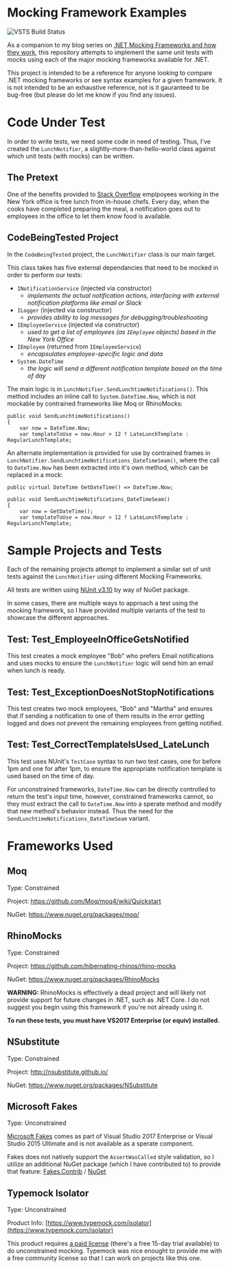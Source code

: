 Mocking Framework Examples
=============

![VSTS Build Status](https://wrightfully.visualstudio.com/_apis/public/build/definitions/bd2bb8c4-df13-47c2-843b-5fc50dd7c314/5/badge)


As a companion to my blog series on [.NET Mocking Frameworks and how they work](https://wrightfully.com/intro-to-net-mocking-frameworks), this repository attempts to implement the same unit tests with mocks using each of the major mocking frameworks available for .NET.

This project is intended to be a reference for anyone looking to compare .NET mocking frameworks or see syntax examples for a given framework.  It is not intended to be an exhaustive reference, not is it gauranteed to be bug-free (but please do let me know if you find any issues).

# Code Under Test

In order to write tests, we need some code in need of testing.  Thus, I've created the `LunchNotifier`, a slightly-more-than-hello-world class against which unit tests (with mocks) can be written.

## The Pretext

One of the benefits provided to [Stack Overflow](https://stackoverflow.com/company/work-here) emplpoyees working in the New York office is free lunch from in-house chefs.  Every day, when the cooks have completed preparing the meal, a notification goes out to employees in the office to let them know food is available.

## CodeBeingTested Project

In the `CodeBeingTested` project, the `LunchNotifier` class is our main target.

This class takes has five external dependancies that need to be mocked in order to perform our tests:
- `INotificationService` (injected via constructor)
  - _implements the actual notification actions, interfacing with external notification platforms like email or Slack_
-  `ILogger` (injected via constructor)
   - _provides ability to log messages for debugging/troubleshooting_
- `IEmployeeService` (injected via constructor)
  - _used to get a list of employees (as `IEmployee` objects) based in the New York Office_
- `IEmployee` (returned from `IEmployeeService`)
  - _encapsulates employee-specific logic and data_
- `System.DateTime`
  - _the logic will send a different notification template based on the time of day_


The main logic is in `LunchNotifier.SendLunchtimeNotifications()`. This method includes an inline call to `System.DateTime.Now`, which is not mockable by contrained frameworks like Moq or RhinoMocks:

 	public void SendLunchtimeNotifications()
    {
		var now = DateTime.Now;
    	var templateToUse = now.Hour > 12 ? LateLunchTemplate : RegularLunchTemplate;

An alternate implementation is provided for use by contrained frames in `LunchNotifier.SendLunchtimeNotifications_DateTimeSeam()`, where the call to `DateTime.Now` has been extracted into it's own method, which can be replaced in a mock:


    public virtual DateTime GetDateTime() => DateTime.Now;

 	public void SendLunchtimeNotifications_DateTimeSeam()
    {
        var now = GetDateTime();
        var templateToUse = now.Hour > 12 ? LateLunchTemplate : RegularLunchTemplate;


# Sample Projects and Tests

Each of the remaining projects attempt to implement a similar set of unit tests against the `LunchNotifier` using different Mocking Frameworks.

All tests are written using [NUnit v3.10](http://nunit.org/) by way of NuGet package.

In some cases, there are multiple ways to approach a test using the mocking framework, so I have provided multiple variants of the test to showcase the different approaches.

## Test: Test_EmployeeInOfficeGetsNotified

This test creates a mock employee "Bob" who prefers Email notifications and uses mocks to ensure the `LunchNotifier` logic will send him an email when lunch is ready.

## Test: Test_ExceptionDoesNotStopNotifications

This test creates two mock employees, "Bob" and "Martha" and ensures that if sending a notification to one of them results in the error getting logged and does not prevent the remaining employees from getting notified.

## Test: Test_CorrectTemplateIsUsed_LateLunch

This test uses NUnit's `TestCase` syntax to run two test cases, one for before 1pm and one for after 1pm, to ensure the appropriate notification template is used based on the time of day.

For unconstrained frameworks, `DateTime.Now` can be directly controlled to return the test's input time, however, constrained frameworks cannot, so they must extract the call to `DateTime.Now` into a sperate method and modify that new method's behavior instead. Thus the need for the `SendLunchtimeNotifications_DateTimeSeam` variant.


# Frameworks Used

## Moq
Type: Constrained

Project: https://github.com/Moq/moq4/wiki/Quickstart

NuGet: https://www.nuget.org/packages/moq/

## RhinoMocks
Type: Constrained

Project: https://github.com/hibernating-rhinos/rhino-mocks

NuGet: https://www.nuget.org/packages/RhinoMocks

**WARNING:** RhinoMocks is effectively a dead project and will likely not provide support for future changes in .NET, such as .NET Core. I do not suggest you begin using this framework if you're not already using it.

**To run these tests, you must have VS2017 Enterprise (or equiv) installed.**

## NSubstitute
Type: Constrained

Project: http://nsubstitute.github.io/

NuGet: https://www.nuget.org/packages/NSubstitute


## Microsoft Fakes
Type: Unconstrained

[Microsoft Fakes](https://docs.microsoft.com/en-us/visualstudio/test/isolating-code-under-test-with-microsoft-fakes) comes as part of Visual Studio 2017 Enterprise or Visual Studio 2015 Ultimate and is not available as a sperate component.

Fakes does not natively support the `AssertWasCalled` style validation, so I utilize an additional NuGet package (which I have contributed to) to provide that feature: [Fakes.Contrib](https://github.com/fvilers/Fakes.Contrib) / [NuGet](https://www.nuget.org/packages/Fakes.Contrib/)



## Typemock Isolator
Type: Unconstrained

Product Info: [https://www.typemock.com/isolator](https://www.typemock.com/isolator)

This product requires [a paid license](https://www.typemock.com/pricing) (there's a free 15-day trial available) to do unconstrained mocking.  Typemock was nice enought to provide
me with a free community license so that I can work on projects like this one.
